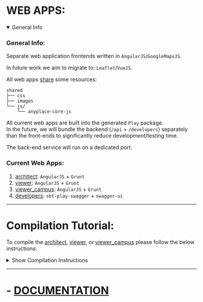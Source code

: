 # WEB APPS:

<details open>
<summary>
General Info
</summary>

### General Info:
Separate web application frontends written in `AngularJS`/`GoogleMapsJS`.  

In future work we aim to migrate to: `Leaflet`/`VueJS`.  

All web apps [share](./shared/) some resources:
```
shared
├── css
├── images
└── js/
    └── anyplace-core-js
```

All current web apps are built into the generated `Play` package.  
In the future, we will bundle the backend (`/api` + `/developers`) separately than the front-ends
to significantly reduce development/testing time.

The back-end service will run on a dedicated port.

</details>

### Current Web Apps:
1. [architect](./anyplace_architect): `AngularJS` + `Grunt`
2. [viewer](./anyplace_viewer): `AngularJS` + `Grunt`
3. [viewer_campus](./anyplace_viewer_campus): `AngularJS` + `Grunt`
4. [developers](./developers): `sbt-play-swagger` + `swagger-ui`


---

# Compilation Tutorial:
To compile the
[architect](./anyplace_architect), [viewer](./anyplace_viewer), or  [viewer_campus](./anyplace_viewer_campus)
please follow the below instructions:

<details>
<summary>
Show Compilation Instructions
</summary>
1. `cd` to the relevant web app directory

2. Install [Bower](http://bower.io/) dependencies:
```
bower install
```

3. Install [Grunt](http://gruntjs.com/) tasks (requires [npm](https://www.npmjs.com/)):

```
# For Unix:
npm install
# For Windows:
npm install -g grunt-cli
```
4. Build the web app:

4.1 Development Version:
```
# grunt will keep 'watching' for resource updates (js/css/images)
grunt
```
4.1 Deployment version:
```
grunt deploy
```
For windows: use `grunt.cmd`


### The built files will be in the *build* folder with the following structure:
```
    <web-app>
    ├── build
    │   ├── css
    │   │   └── anyplace.min.css  # Concatenated and minified CSS
    │   ├── images
    │   │   └── ...               # Optimized images
    │   └── js
    │       └── anyplace.min.js   # Concatenated and minified JS files
    ├── bower_components
    │   └── ...                   # Bower dependencies
    └── index.html
```

#### Older notes on deploying the HTML:
Once the *build* folder is ready, we need to access the index.html file through the http protocol.
An easy way to do that is to start a Python [SimpleHTTPServer](https://docs.python.org/2/library/simplehttpserver.html) in the directory were the index.html is located.

```
python -m SimpleHTTPServer 9000
```

Then hit *http://localhost:9000/* in your browser to launch AnyplaceArchitect.

(The index.html file cannot be simply opened through the file system because the browser will throw security errors.)

**The port number is important**.
For security purposes, AnyplaceServer accepts Cross-Origin requests from *localhost* only on ports 3030, 8080 and 9000.

</details>


---

# - [DOCUMENTATION](developers/README.md)
